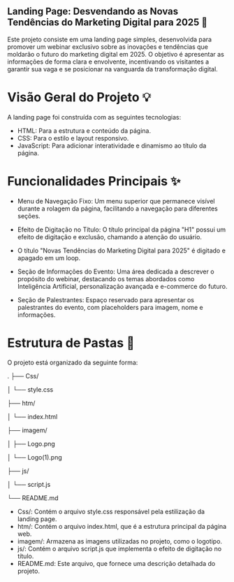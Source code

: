 ## Landing Page: Desvendando as Novas Tendências do Marketing Digital para 2025 🚀
Este projeto consiste em uma landing page simples, desenvolvida para promover um webinar exclusivo sobre as inovações e tendências que moldarão o futuro do marketing digital em 2025. O objetivo é apresentar as informações de forma clara e envolvente, incentivando os visitantes a garantir sua vaga e se posicionar na vanguarda da transformação digital.

# Visão Geral do Projeto 💡
A landing page foi construída com as seguintes tecnologias:

* HTML: Para a estrutura e conteúdo da página.
* CSS: Para o estilo e layout responsivo.
* JavaScript: Para adicionar interatividade e dinamismo ao título da página.
  
# Funcionalidades Principais ✨

* Menu de Navegação Fixo: Um menu superior que permanece visível durante a rolagem da página, facilitando a navegação para diferentes seções.
  
* Efeito de Digitação no Título: O título principal da página "H1" possui um efeito de digitação e exclusão, chamando a atenção do usuário.
  
* O título "Novas Tendências do Marketing Digital para 2025" é digitado e apagado em um loop.
  
* Seção de Informações do Evento: Uma área dedicada a descrever o propósito do webinar, destacando os temas abordados como Inteligência Artificial, personalização avançada e e-commerce do futuro.
  
* Seção de Palestrantes: Espaço reservado para apresentar os palestrantes do evento, com placeholders para imagem, nome e informações.
  
# Estrutura de Pastas 📂
O projeto está organizado da seguinte forma:

.
├── Css/

│   └── style.css

├── htm/

│   └── index.html

├── imagem/

│   ├── Logo.png

│   └── Logo(1).png

├── js/

│   └── script.js

└── README.md


* Css/: Contém o arquivo style.css responsável pela estilização da landing page.
* htm/: Contém o arquivo index.html, que é a estrutura principal da página web.
* imagem/: Armazena as imagens utilizadas no projeto, como o logotipo.
* js/: Contém o arquivo script.js que implementa o efeito de digitação no título.
* README.md: Este arquivo, que fornece uma descrição detalhada do projeto.
